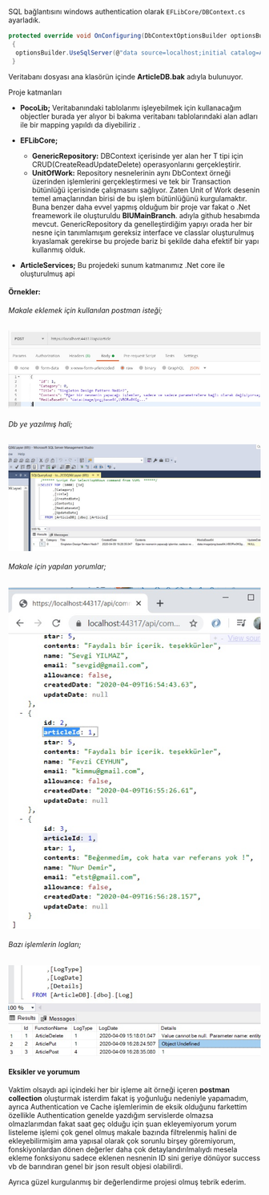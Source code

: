 SQL bağlantısını windows authentication olarak `EFLibCore/DBContext.cs` ayarladık.
```c#
protected override void OnConfiguring(DbContextOptionsBuilder optionsBuilder)
 {
  optionsBuilder.UseSqlServer(@"data source=localhost;initial catalog=ArticleDB;integrated security=True;");
 }
```
Veritabanı dosyası ana klasörün içinde **ArticleDB.bak** adıyla bulunuyor.

Proje katmanları
- **PocoLib;** Veritabanındaki tablolarımı işleyebilmek için kullanacağım objectler burada yer alıyor bi bakıma veritabanı tablolarındaki alan adları ile bir mapping yapıldı da diyebiliriz .

- **EFLibCore;**
  - **GenericRepository:** DBContext içerisinde yer alan her T tipi için CRUD(CreateReadUpdateDelete) operasyonlarını gerçekleştirir.
  - **UnitOfWork:** Repository nesnelerinin aynı DbContext örneği üzerinden işlemlerini gerçekleştirmesi ve tek bir Transaction bütünlüğü içerisinde çalışmasını sağlıyor. Zaten Unit of Work desenin temel amaçlarından birisi de bu işlem bütünlüğünü kurgulamaktır.
Buna benzer daha evvel yapmış olduğum bir proje var fakat o .Net freamework ile oluşturuldu **BIUMainBranch**. adıyla github hesabımda mevcut.
GenericRepository da genelleştirdiğim yapıyı orada her bir nesne için tanımlamışım gereksiz interface ve classlar oluşturulmuş kıyaslamak gerekirse bu projede bariz bi şekilde daha efektif bir yapı kullanmış olduk.

- **ArticleServices;** Bu projedeki sunum katmanımız .Net core ile oluşturulmuş api 


#### Örnekler:

###### Makale eklemek için kullanılan postman isteği;
![alt text](https://raw.githubusercontent.com/aysenurkocak/ArticleServices/master/ArticleServices/img/articlePost.jpg)

###### Db ye yazılmış hali;
![alt text](https://github.com/aysenurkocak/ArticleServices/blob/master/ArticleServices/img/articleSQL.jpg)

###### Makale için yapılan yorumlar;
![alt text](https://github.com/aysenurkocak/ArticleServices/blob/master/ArticleServices/img/yorumlarGet.jpg?raw=true)

###### Bazı işlemlerin logları;
![alt text](https://raw.githubusercontent.com/aysenurkocak/ArticleServices/master/ArticleServices/img/logSQL.jpg)

#### Eksikler ve yorumum
Vaktim olsaydı api içindeki her bir işleme ait örneği içeren **postman collection** oluşturmak isterdim fakat iş yoğunluğu nedeniyle yapamadım, ayrıca Authentication ve Cache işlemlerimin de eksik olduğunu farkettim özellikle Authentication genelde yazdığım servislerde olmazsa olmazlarımdan fakat saat geç olduğu için şuan ekleyemiyorum yorum listeleme işlemi çok genel olmuş makale bazında filtrelenmiş halini de ekleyebilirmişim ama yapısal olarak çok sorunlu birşey göremiyorum, fonskiyonlardan dönen değerler daha çok detaylandırılmalıydı mesela ekleme fonksiyonu sadece eklenen nesnenin ID sini geriye dönüyor success vb de barındıran genel bir json result objesi olabilirdi.

Ayrıca güzel kurgulanmış bir değerlendirme projesi olmuş tebrik ederim.
